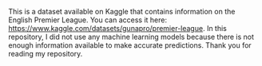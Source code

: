 This is a dataset available on Kaggle that contains information on the English Premier League. 
You can access it here: https://www.kaggle.com/datasets/gunapro/premier-league. 
In this repository, I did not use any machine learning models because there is not enough information available to make accurate predictions. 
Thank you for reading my repository.
